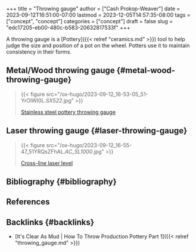 +++
title = "Throwing gauge"
author = ["Cash Prokop-Weaver"]
date = 2023-09-12T16:51:00-07:00
lastmod = 2023-12-05T14:57:35-08:00
tags = ["concept", "concept"]
categories = ["concept"]
draft = false
slug = "edc17205-eb00-480c-b583-20632817533f"
+++

A throwing gauge is a [Pottery]({{< relref "ceramics.md" >}}) tool to help judge the size and position of a pot on the wheel. Potters use it to maintain consistency in their forms.


## Metal/Wood throwing gauge {#metal-wood-throwing-gauge}

> {{< figure src="/ox-hugo/2023-09-12_16-53-05_51-YrOlWI0L._SX522_.jpg" >}}
>
> [Stainless steel pottery throwing gauge](https://amazon.com/dp/B09KGZM8HT)


## Laser throwing gauge {#laser-throwing-gauge}

> {{< figure src="/ox-hugo/2023-09-12_16-55-47_51YRQsZFhAL._AC_SL1000_.jpg" >}}
>
> [Cross-line laser level](https://amazon.com/dp/B01GJ40TOM)


## Bibliography {#bibliography}

## References

<style>.csl-entry{text-indent: -1.5em; margin-left: 1.5em;}</style><div class="csl-bib-body">
</div>


## Backlinks {#backlinks}

-   [It's Clear As Mud | How To Throw Production Pottery Part 1]({{< relref "throwing_gauge.md" >}})
